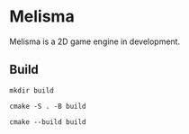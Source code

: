 # Melisma
Melisma is a 2D game engine in development.

## Build
`mkdir build`

`cmake -S . -B build`

`cmake --build build`
